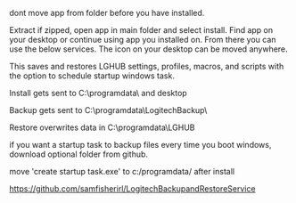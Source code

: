 dont move app from folder before you have installed.

Extract if zipped, open app in main folder and select install. Find app on your desktop or continue using app you installed on. From there you can use the below services. The icon on your desktop can be moved anywhere. 

This saves and restores LGHUB settings, profiles, macros, and scripts with the option to schedule startup windows task.

Install gets sent to C:\programdata\ and desktop

Backup gets sent to C:\programdata\LogitechBackup\

Restore overwrites data in C:\programdata\LGHUB

if you want a startup task to backup files every time you boot windows, download optional folder from github. 

move 
'create startup task.exe'
to  c:/programdata/ after install

https://github.com/samfisherirl/LogitechBackupandRestoreService

